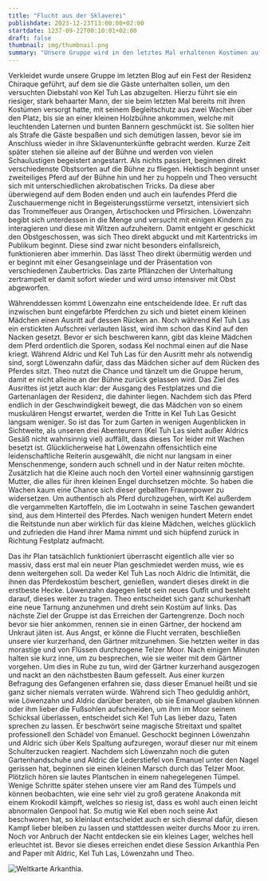 ```yaml
---
title: "Flucht aus der Sklaverei"
publishdate: 2023-12-23T13:00:00+02:00
startdate: 1237-09-22T00:10:01+02:00
draft: false
thumbnail: img/thumbnail.png
summary: "Unsere Gruppe wird in den letztes Mal erhaltenen Kostümen auf eine kleine Bühne gezerrt und gezwungen, die Besucher des Festes auf dem Vorplatz der Residenz Chiraque zu unterhalten. Leider liegt ihnen die Unterhaltungsbranche nicht so sehr, weshalb sie mit verschiedensten Obst- und Gemüsesorten beworfen werden. Ob sie sich aus dieser Misere befreien, oder doch noch eine künstlerische Glanzleitung aus dem Hut zaubern, erfahrt ihr hier:"
---
```


Verkleidet wurde unsere Gruppe im letzten Blog auf ein Fest der Residenz Chiraque geführt, auf dem sie die Gäste unterhalten sollen, um den versuchten Diebstahl von Kel Tuh Las abzugelten. Hierzu führt sie ein riesiger, stark behaarter Mann, der sie beim letzten Mal bereits mit ihren Kostümen versorgt hatte, mit seinem Begleitschutz aus zwei Wachen über den Platz, bis sie an einer kleinen Holzbühne ankommen, welche mit leuchtenden Laternen und bunten Bannern geschmückt ist. Sie sollten hier als Strafe die Gäste bespaßen und sich demütigen lassen, bevor sie im Anschluss wieder in ihre Sklavenunterkünfte gebracht werden. Kurze Zeit später stehen sie alleine auf der Bühne und werden von vielen Schaulustigen begeistert angestarrt. Als nichts passiert, beginnen direkt verschiedenste Obstsorten auf die Bühne zu fliegen. Hektisch beginnt unser zweiteiliges Pferd auf der Bühne hin und her zu hoppeln und Theo versucht sich mit unterschiedlichen akrobatischen Tricks. Da diese aber überwiegend auf dem Boden enden und auch ein laufendes Pferd die Zuschauermenge nicht in Begeisterungsstürme versetzt, intensiviert sich das Trommelfeuer aus Orangen, Artischocken und Pfirsichen. Löwenzahn begibt sich unterdessen in die Menge und versucht mit einigen Kindern zu interagieren und diese mit Witzen aufzuheitern. Damit entgeht er geschickt den Obstgeschossen, was sich Theo direkt abguckt und mit Kartentricks im Publikum beginnt. Diese sind zwar nicht besonders einfallsreich, funktionieren aber immerhin. Das lässt Theo direkt übermütig werden und er beginnt mit einer Gesangseinlage und der Präsentation von verschiedenen Zaubertricks. Das zarte Pflänzchen der Unterhaltung zertrampelt er damit sofort wieder und wird umso intensiver mit Obst abgeworfen.

Währenddessen kommt Löwenzahn eine entscheidende Idee. Er ruft das inzwischen bunt eingefärbte Pferdchen zu sich und bietet einem kleinen Mädchen einen Ausritt auf dessen Rücken an. Noch während Kel Tuh Las ein erstickten Aufschrei verlauten lässt, wird ihm schon das Kind auf den Nacken gesetzt. Bevor er sich beschweren kann, gibt das kleine Mädchen dem Pferd ordentlich die Sporen, sodass Kel nochmal einen auf die Nase kriegt. Während Aldric und Kel Tuh Las für den Ausritt mehr als notwendig sind, sorgt Löwenzahn dafür, dass das Mädchen sicher auf dem Rücken des Pferdes sitzt. Theo nutzt die Chance und tänzelt um die Gruppe herum, damit er nicht alleine an der Bühne zurück gelassen wird. Das Ziel des Ausrittes ist jetzt auch klar: der Ausgang des Festplatzes und die Gartenanlagen der Residenz, die dahinter liegen. Nachdem sich das Pferd endlich in der Geschwindigkeit bewegt, die das Mädchen von so einem muskulären Hengst erwartet, werden die Tritte in Kel Tuh Las Gesicht langsam weniger. So ist das Tor zum Garten in wenigen Augenblicken in Sichtweite, als unseren drei Abenteurern (Kel Tuh Las sieht außer Aldrics Gesäß nicht wahnsinnig viel) auffällt, dass dieses Tor leider mit Wachen besetzt ist. Glücklicherweise hat Löwenzahn offensichtlich eine leidenschaftliche Reiterin ausgewählt, die nicht nur langsam in einer Menschenmenge, sondern auch schnell und in der Natur reiten möchte. Zusätzlich hat die Kleine auch noch den Vorteil einer wahnsinnig garstigen Mutter, die alles für ihren kleinen Engel durchsetzen möchte. So haben die Wachen kaum eine Chance sich dieser geballten Frauenpower zu widersetzen. Um authentisch als Pferd durchzugehen, wirft Kel außerdem die vergammelten Kartoffeln, die im Lootwahn in seine Taschen gewandert sind, aus dem Hinterteil des Pferdes. Nach wenigen hundert Metern endet die Reitstunde nun aber wirklich für das kleine Mädchen, welches glücklich und zufrieden die Hand ihrer Mama nimmt und sich hüpfend zurück in Richtung Festplatz aufmacht.

Das ihr Plan tatsächlich funktioniert überrascht eigentlich alle vier so massiv, dass erst mal ein neuer Plan geschmiedet werden muss, wie es denn weitergehen soll. Da weder Kel Tuh Las noch Aldric die Intimität, die ihnen das Pferdekostüm beschert, genießen, wandert dieses direkt in die erstbeste Hecke. Löwenzahn dagegen liebt sein neues Outfit und besteht darauf, dieses weiter zu tragen. Theo entscheidet sich ganz schurkenhaft eine neue Tarnung anzunehmen und dreht sein Kostüm auf links. Das nächste Ziel der Gruppe ist das Erreichen der Gartengrenze. Doch noch bevor sie hier ankommen, rennen sie in einen Gärtner, der hockend am Unkraut jäten ist. Aus Angst, er könne die Flucht verraten, beschließen unsere vier kurzerhand, den Gärtner mitzunehmen. Sie hetzten weiter in das morastige und von Flüssen durchzogene Telzer Moor. Nach einigen Minuten halten sie kurz inne, um zu besprechen, wie sie weiter mit dem Gärtner vorgehen. Um dies in Ruhe zu tun, wird der Gärtner kurzerhand ausgezogen und nackt an den nächstbesten Baum gefesselt. Aus einer kurzen Befragung des Gefangenen erfahren sie, dass dieser Emanuel heißt und sie ganz sicher niemals verraten würde. Während sich Theo geduldig anhört, wie Löwenzahn und Aldric darüber beraten, ob sie Emanuel glauben können oder ihm lieber die Fußsohlen aufschneiden, um ihm im Moor seinem Schicksal überlassen, entscheidet sich Kel Tuh Las lieber dazu, Taten sprechen zu lassen. Er beschwört seine magische Streitaxt und spaltet professionell den Schädel von Emanuel. Geschockt beginnen Löwenzahn und Aldric sich über Kels Spaltung aufzuregen, worauf dieser nur mit einem Schulterzucken reagiert. Nachdem sich Löwenzahn noch die guten Gartenhandschuhe und Aldric die Lederstiefel von Emanuel unter den Nagel gerissen hat, beginnen sie einen kleinen Marsch durch das Telzer Moor. Plötzlich hören sie lautes Plantschen in einem nahegelegenen Tümpel. Wenige Schritte später stehen unsere vier am Rand des Tümpels und können beobachten, wie eine sehr viel zu groß geratene Anakonda mit einem Krokodil kämpft, welches so riesig ist, dass es wohl auch einen leicht abnormalen Genpool hat. So mutig wie Kel eben noch seine Axt beschworen hat, so kleinlaut entscheidet auch er sich diesmal dafür, diesen Kampf lieber bleiben zu lassen und stattdessen weiter durchs Moor zu irren. Noch vor Anbruch der Nacht entdecken sie ein kleines Lager, welches hell erleuchtet ist. Bevor sie dieses erreichen endet diese Session Arkanthia Pen and Paper mit Aldric, Kel Tuh Las, Löwenzahn und Theo.

<div class="img-max center">
  <img class="img-fluid" title="Weltkarte Arkanthia" alt="Weltkarte Arkanthia." src="./img/Arkanthia_Full_Map_Blog_1-4.jpg" />
</div>
